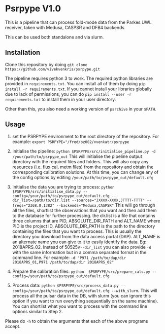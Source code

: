 # Psrpype V1.0

This is a pipeline that can process fold-mode data from the Parkes UWL receiver, taken with Medusa, CASPSR and DFB4 backends. 

This can be used both standalone and via slurm. 

## Installation

Clone this repository by doing `git clone https://github.com/vivekvenkris/psrpype.git`

The pipeline requires python 3 to work. The required python libraries are provided in `requirements.txt`. You can install all of them by doing `pip install -r requirements.txt`. If you cannot install your libraries globally due to lack of permissions, you can do `pip install --user -r requirements.txt` to install them in your user directory. 

Other than this, you also need a working version of `psrchive` in your `$PATH`.


## Usage

1. set the PSRPYPE environment to the root directory of the repository. For example: `export PSRPYPE="/fred/oz002/vvenkatr/psrpype`
2. Initialise the pipeline: `python $PSRPYPE/src/initialise_pipeline.py -d /your/path/to/psrpype_out`
    This will initialise the pipeline output directory with the required files and folders. This will also copy any resources (i.e. flux cal, metm files) from the repository and obtain the corresponding calibration solutions. 
    At this time, you can change any of the config options by editing `/your/path/to/psrpype_out/default.cfg`
3. Initialise the data you are trying to process: `python $PSRPYPE/src/initialise_data.py --config=/your/path/to/psrpype_out/default.cfg --dir_list=/path/to/dir.list --sources="JXXXX-XXXX,JTTTT-TTTT" --freqs="2368.0,1382" --backends="Medusa,CASPSR"`
    This will go through all the files, shortlist the observations that you want and then add them to the database for further processing. 
    the dir.list is a file that contains three columns that are  PID, ABSOLUTE_DIR_PATH and ALT_NAME where PID is the project ID, ABSOLUTE_DIR_PATH is the path to the directory containing the files that you want to process. This is usually the directory you download from the data access portal (DAP).  ALT_NAME is an alternate name you can give to it to easily identify the data. Eg: 2018APRS_02.
    Instead of 50525v`--dir_list` you can also provide `-d` with the same information but in a comma separated format in the command line. For example: `-d "P971 /path/to/dap/dir 2018APRS_01,P971 /path/to/dap/dir 2018APRS_02"`

4. Prepare the calibration files: `python  $PSRPYPE/src/prepare_cals.py --config=/your/path/to/psrpype_out/default.cfg`
5. Process data: `python $PSRPYPE/src/process_data.py --config=/your/path/to/psrpype_out/default.cfg --with_slurm`. This will process all the pulsar data in the DB, with slurm (you can ignore this option if you want to run everything sequentially on the same machine). You can shortlist what you want to process with the command line options similar to Step 2. 

Please do `-h` to obtain the arguments that each of the above programs accept. 


